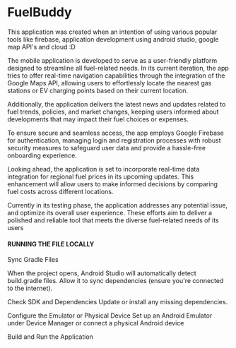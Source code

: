 # FuelBuddy

This application was created when an intention of using various popular tools like firebase, application development using android studio, google map API's and cloud :D

The mobile application is developed to serve as a user-friendly platform designed to streamline all fuel-related needs. In its current iteration, the app tries to offer real-time navigation capabilities through the integration of the Google Maps API, allowing users to effortlessly locate the nearest gas stations or EV charging points based on their current location. 

Additionally, the application delivers the latest news and updates related to fuel trends, policies, and market changes, keeping users informed about developments that may impact their fuel choices or expenses. 

To ensure secure and seamless access, the app employs Google Firebase for authentication, managing login and registration processes with robust security measures to safeguard user data and provide a hassle-free onboarding experience.

Looking ahead, the application is set to incorporate real-time data integration for regional fuel prices in its upcoming updates. This enhancement will allow users to make informed decisions by comparing fuel costs across different locations. 

Currently in its testing phase, the application addresses any potential issue, and optimize its overall user experience. These efforts aim to deliver a polished and reliable tool that meets the diverse fuel-related needs of its users


#### RUNNING THE FILE LOCALLY ####

Sync Gradle Files

When the project opens, Android Studio will automatically detect build.gradle files.
Allow it to sync dependencies (ensure you're connected to the internet).

Check SDK and Dependencies
Update or install any missing dependencies.

Configure the Emulator or Physical Device
Set up an Android Emulator under Device Manager or connect a physical Android device

Build and Run the Application

